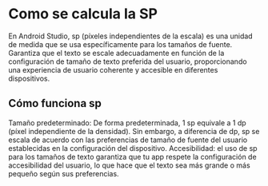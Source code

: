 # Como se calcula la SP

En Android Studio, sp (píxeles independientes de la escala) es una unidad de medida que se usa específicamente para los tamaños de fuente. Garantiza que el texto se escale adecuadamente en función de la configuración de tamaño de texto preferida del usuario, proporcionando una experiencia de usuario coherente y accesible en diferentes dispositivos.

## Cómo funciona sp
Tamaño predeterminado: De forma predeterminada, 1 sp equivale a 1 dp (píxel independiente de la densidad). Sin embargo, a diferencia de dp, sp se escala de acuerdo con las preferencias de tamaño de fuente del usuario establecidas en la configuración del dispositivo.
Accesibilidad: el uso de sp para los tamaños de texto garantiza que tu app respete la configuración de accesibilidad del usuario, lo que hace que el texto sea más grande o más pequeño según sus preferencias.
